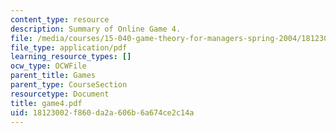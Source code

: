 ```yaml
---
content_type: resource
description: Summary of Online Game 4.
file: /media/courses/15-040-game-theory-for-managers-spring-2004/18123002f860da2a606b6a674ce2c14a_game4.pdf
file_type: application/pdf
learning_resource_types: []
ocw_type: OCWFile
parent_title: Games
parent_type: CourseSection
resourcetype: Document
title: game4.pdf
uid: 18123002-f860-da2a-606b-6a674ce2c14a
---
```

